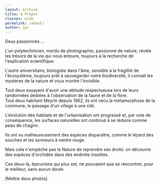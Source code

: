 ```yaml
---
layout: archive
title: A Propos
classes: wide
permalink: /about/
author: jpc
---
```


Deux passionnés ...   

L'un polytechnicien, mordu de photographie, passionné de nature, révèle les trésors de la vie qui nous entoure, toujours à la recherche de l'explication scientifique.   

L'autre universitaire, biologiste dans l'âme, sensible à la fragilité de l'écosystème, toujours prêt à sauvegarder notre biodiversité, il connaît les mystères de la nature et vous montre l'invisible.   

Tout deux essayent d'avoir une attitude respectueuse lors de leurs randonnées dédiées à l'observation de la faune et de la flore.   
Tout deux habitant Meyrin depuis 1962, ils ont vécu la métamorphose de la commune, le passage d'un village à une cité.

L'évolution des habitats et de l'urbanisation ont progressé et, par voie de conséquence, les surfaces naturelles ont continué à se réduire comme peau de chagrin.

Ils ont vu malheureusement des espèces disparaître, comme le lézard des souches et les sonneurs à ventre rouge. 

Mais cela n'empêche pas la Nature de reprendre ses droits: on découvre des espèces d'orchidée dans des endroits insolites.

Ces deux-là, épicuriens qui plus est, ne pouvaient que se rencontrer, pour le meilleur, sans aucun doute.


[Mettre deux photos]
